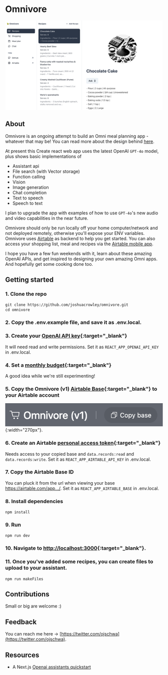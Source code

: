 # Omnivore

![Omnivore app](public/Hero.png)

## About

Omnivore is an ongoing attempt to build an Omni meal planning app - whatever that may be! You can read more about the design behind [here](https://joshuacrowley.com/study/omnivore).

At present this Create react web app uses the latest OpenAI `GPT-4o` model, plus shows basic implementations of

- Assistant api
- File search (with Vector storage)
- Function calling
- Vision
- Image generation
- Chat completion
- Text to speech
- Speech to text

I plan to upgrade the app with examples of how to use `GPT-4o`'s new audio and video capabilities in the near future.

Omnivore should only be run locally off your home computer/network and not deployed remotely, otherwise you'll expose your ENV variables. Omnivore uses [Airtable](https://airtable.com/) as backend to help you get started. You can also access your shopping list, meal and recipes via the [Airtable mobile app](https://apps.apple.com/us/app/airtable/id914172636).

I hope you have a few fun weekends with it, learn about these amazing OpenAI APIs, and get inspired to designing your own amazing Omni apps. And hopefully get some cooking done too.

## Getting started

### 1. Clone the repo

```shell
git clone https://github.com/joshuacrowley/omnivore.git
cd omnivore
```

### 2. Copy the .env.example file, and save it as .env.local.

### 3. Create your [OpenAI API key](https://platform.openai.com/api-keys){:target="\_blank"}

It will need read and write permissions. Set it as `REACT_APP_OPENAI_API_KEY` in .env.local.

### 4. Set a [monthly budget](https://platform.openai.com/settings/organization/limits){:target="\_blank"}

A good idea while we're still experimenting!

### 5. Copy the Omnivore (v1) [Airtable Base](https://airtable.com/appdqcBRR3roXoUQd/shrWBkBRSTnR6xfZs){:target="\_blank"} to your Airtable account

![Airtable base](./public/airtable-base.png){:width="270px"}.

### 6. Create an Airtable [personal access token](https://airtable.com/create/tokens){:target="\_blank"}

Needs access to your copied base and `data.records:read` and `data.records:write`. Set it as `REACT_APP_AIRTABLE_API_KEY` in .env.local.

### 7. Copy the Airtable Base ID

You can pluck it from the url when viewing your base https://airtable.com/app.../. Set it as `REACT_APP_AIRTABLE_BASE` in .env.local.

### 8. Install dependencies

```shell
npm install
```

### 9. Run

```shell
npm run dev
```

### 10. Navigate to [http://localhost:3000](http://localhost:3000){:target="\_blank"}.

### 11. Once you've added some recipes, you can create files to upload to your assistant.

```shell
npm run makeFiles
```

## Contributions

Small or big are welcome :)

## Feedback

You can reach me here -> [https://twitter.com/ojschwa](https://twitter.com/ojschwa).

## Resources

- A Next.js [Openai assistants quickstart](https://github.com/openai/openai-assistants-quickstart)
